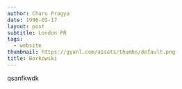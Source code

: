 ```yaml
---
author: Charu Pragya
date: 1996-03-17
layout: post
subtitle: London PR
tags:
  - website
thumbnail: https://gyanl.com/assets/thumbs/default.png
title: Borkowski
---
```


qsanfkwdk
